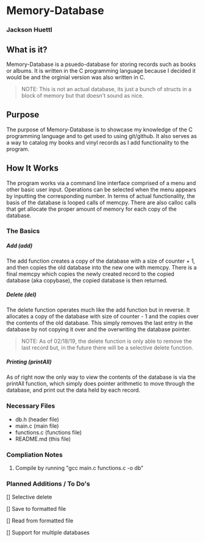 # Memory-Database

### Jackson Huettl

## What is it?
Memory-Database is a psuedo-database for storing records such as books or albums. It is written in the C programming language because I decided it would be and the orginial version was also written in C. 

>NOTE: This is not an actual database, its just a bunch of structs in a block of memory but that doesn't sound as nice. 

## Purpose
The purpose of Memory-Database is to showcase my knowledge of the C programming language and to get used to using git/github. It also serves as a way to catalog my books and vinyl records as I add functionality to the program. 

## How It Works
The program works via a command line interface comprised of a menu and other basic user input. Operations can be selected when the menu appears by inputting the corresponding number. In terms of actual functionality, the basis of the database is looped calls of memcpy. There are also calloc calls that get allocate the proper amount of memory for each copy of the database. 

### The Basics

##### Add (add)
The add function creates a copy of the database with a size of counter + 1, and then copies the old database into the new one with memcpy. There is a final memcpy which copies the newly created record to the copied database (aka copybase), the copied database is then returned. 

##### Delete (del)
The delete function operates much like the add function but in reverse. It allocates a copy of the database with size of counter - 1 and the copies over the contents of the old database. This simply removes the last entry in the database by not copying it over and the overwriting the database pointer. 

>NOTE: As of 02/18/19, the delete function is only able to remove the last record but, in the future there will be a selective delete function.

##### Printing (printAll)
As of right now the only way to view the contents of the database is via the printAll function, which simply does pointer arithmetic to move through the database, and print out the data held by each record. 

### Necessary Files
- db.h (header file)
- main.c (main file)
- functions.c (functions file)
- README.md (this file)

### Compliation Notes

1. Compile by running "gcc main.c functions.c -o db"


### Planned Additions / To Do's
[] Selective delete

[] Save to formatted file

[] Read from formatted file

[] Support for multiple databases